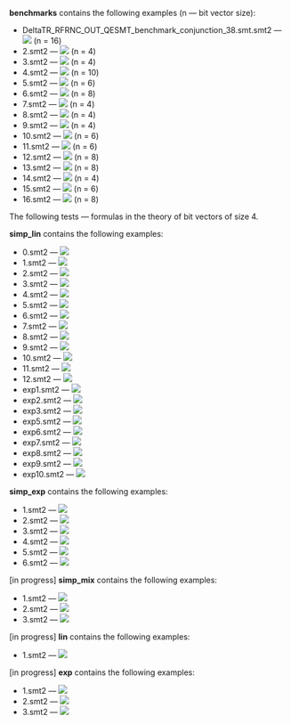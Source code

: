 **benchmarks** contains the following examples (n — bit vector size):
* DeltaTR\_RFRNC\_OUT\_QESMT\_benchmark\_conjunction\_38.smt.smt2 — <img src="https://render.githubusercontent.com/render/math?math=\exists x.\ x\geqslant 9505">    (n = 16)  
* 2.smt2 — <img src="https://render.githubusercontent.com/render/math?math=\exists x.\ y\leq x\wedge 2\leq x\wedge z\leq x">    (n = 4)  
* 3.smt2 — <img src="https://render.githubusercontent.com/render/math?math=\forall x.\ 3\cdot y\leq x\wedge x\leq 12\cdot y">    (n = 4)  
* 4.smt2 — <img src="https://render.githubusercontent.com/render/math?math=\exists x.\ x\leq 997\cdot y\wedge z\leq x\wedge x\leq t">    (n = 10)  
* 5.smt2 — <img src="https://render.githubusercontent.com/render/math?math=\exists x.\ x\leq 2\cdot y %2B z\wedge 10\cdot y\leq x">    (n = 6)  
* 6.smt2 — <img src="https://render.githubusercontent.com/render/math?math=\exists x.\ x\leq 5\cdot y %2B 7\wedge 8\cdot (y %2B z)\leq x">    (n = 8)  
* 7.smt2 — <img src="https://render.githubusercontent.com/render/math?math=\exists x.\ y %2B 15 < x\wedge x < 1">    (n = 4)  
* 8.smt2 — <img src="https://render.githubusercontent.com/render/math?math=\exists x.\ 3\cdot (1\ll y)\leq x\wedge x\leq 7\cdot (1\ll y)">    (n = 4)  
* 9.smt2 — <img src="https://render.githubusercontent.com/render/math?math=\forall x.\ (1\ll y)\leq x\wedge 2\leq x\wedge z\leq x">    (n = 4)  
* 10.smt2 — <img src="https://render.githubusercontent.com/render/math?math=\exists x.\ 3\cdot (1\ll y)\leq x\wedge x\leq 12\cdot y">    (n = 6)  
* 11.smt2 — <img src="https://render.githubusercontent.com/render/math?math=\exists x.\ x\leq 3\cdot (1\ll y)\wedge (1\ll z)\leq x\wedge x\leq t">    (n = 6)  
* 12.smt2 — <img src="https://render.githubusercontent.com/render/math?math=\forall x.\ x\leq 2\cdot (1\ll y) %2B (1\ll z)\wedge 10\cdot (1\ll y)\leq x">    (n = 8)  
* 13.smt2 — <img src="https://render.githubusercontent.com/render/math?math=\exists x.\ x\leq 5\cdot (1\ll y) %2B 7\wedge 8\cdot ((1\ll y) %2B z)\leq x">    (n = 8)  
* 14.smt2 — <img src="https://render.githubusercontent.com/render/math?math=\exists x.\ (1\ll x)\leq (1\ll y) %2B 11\cdot y %2B 4">    (n = 4)  
* 15.smt2 — <img src="https://render.githubusercontent.com/render/math?math=\exists x.\ (1\ll x)\leq y %2B 3\cdot z %2B 8">    (n = 6)  
* 16.smt2 — <img src="https://render.githubusercontent.com/render/math?math=\exists x.\ (1\ll x)\leq 7\cdot y\wedge (1\ll x)\leq z\wedge (1\ll x)\leq (1\ll t)">    (n = 8)  


The following tests — formulas in the theory of bit vectors of size 4.  

**simp_lin** contains the following examples:  
* 0.smt2 — <img src="https://render.githubusercontent.com/render/math?math=\exists x:15 < x">  
* 1.smt2 — <img src="https://render.githubusercontent.com/render/math?math=\exists x:x\leq y">  
* 2.smt2 — <img src="https://render.githubusercontent.com/render/math?math=\exists x:3\cdot y\leq x\wedge x\leq 7\cdot y">  
* 3.smt2 — <img src="https://render.githubusercontent.com/render/math?math=\exists x:y\leq x\wedge 2\leq x\wedge z\leq x">   
* 4.smt2 — <img src="https://render.githubusercontent.com/render/math?math=\exists x:x\leq 2\wedge 3\leq x">  
* 5.smt2 — <img src="https://render.githubusercontent.com/render/math?math=\exists x:3\cdot y\leq x\wedge x\leq 12\cdot y">  
* 6.smt2 — <img src="https://render.githubusercontent.com/render/math?math=\exists x:x\leq 3\cdot y\wedge z\leq x\wedge x\leq t">  
* 7.smt2 — <img src="https://render.githubusercontent.com/render/math?math=\exists x:x\leq y %2B z">  
* 8.smt2 — <img src="https://render.githubusercontent.com/render/math?math=\exists x:x\leq 5\cdot y %2B 8">  
* 9.smt2 — <img src="https://render.githubusercontent.com/render/math?math=\exists x:x\leq 2\cdot y %2B z\wedge 10\cdot y\leq x">  
* 10.smt2 — <img src="https://render.githubusercontent.com/render/math?math=\exists x:x\leq 5\cdot y %2B 7\wedge 8\cdot (y %2B z)\leq x">  
* 11.smt2 — <img src="https://render.githubusercontent.com/render/math?math=\exists x:x\leq y %2B ((9 %2B 2) %2B z)">  
* 12.smt2 — <img src="https://render.githubusercontent.com/render/math?math=\exists x:y %2B 15 < x\wedge x < 1">  
* exp1.smt2 — <img src="https://render.githubusercontent.com/render/math?math=\exists x:x\leq (1\ll y)">  
* exp2.smt2 — <img src="https://render.githubusercontent.com/render/math?math=\exists x:3\cdot (1\ll y)\leq x\wedge x\leq 7\cdot (1\ll y)">  
* exp3.smt2 — <img src="https://render.githubusercontent.com/render/math?math=\exists x:(1\ll y)\leq x\wedge 2\leq x\wedge z\leq x">   
* exp5.smt2 — <img src="https://render.githubusercontent.com/render/math?math=\exists x:3\cdot (1\ll y)\leq x\wedge x\leq 12\cdot y">  
* exp6.smt2 — <img src="https://render.githubusercontent.com/render/math?math=\exists x:x\leq 3\cdot (1\ll y)\wedge (1\ll z)\leq x\wedge x\leq t">  
* exp7.smt2 — <img src="https://render.githubusercontent.com/render/math?math=\exists x:x\leq (1\ll y) %2B z">  
* exp8.smt2 — <img src="https://render.githubusercontent.com/render/math?math=\exists x:x\leq (1\ll y) %2B 5\cdot y %2B 8">  
* exp9.smt2 — <img src="https://render.githubusercontent.com/render/math?math=\exists x:x\leq 2\cdot (1\ll y) %2B (1\ll z)\wedge 10\cdot (1\ll y)\leq x">  
* exp10.smt2 — <img src="https://render.githubusercontent.com/render/math?math=\exists x:x\leq 5\cdot (1\ll y) %2B 7\wedge 8\cdot ((1\ll y) %2B z)\leq x">  

**simp_exp** contains the following examples:  
* 1.smt2 — <img src="https://render.githubusercontent.com/render/math?math=\exists x:(1\ll x)\leq y">  
* 2.smt2 — <img src="https://render.githubusercontent.com/render/math?math=\exists x:(1\ll x)\leq 11\cdot y %2B 4">  
* 3.smt2 — <img src="https://render.githubusercontent.com/render/math?math=\exists x:(1\ll x)\leq 5\cdot (1\ll y) %2B 7">  
* 4.smt2 — <img src="https://render.githubusercontent.com/render/math?math=\exists x:(1\ll x)\leq (1\ll y) %2B 11\cdot y %2B 4">  
* 5.smt2 — <img src="https://render.githubusercontent.com/render/math?math=\exists x:(1\ll x)\leq y %2B 3\cdot z %2B 8">  
* 6.smt2 — <img src="https://render.githubusercontent.com/render/math?math=\exists x:(1\ll x)\leq 7\cdot y\wedge (1\ll x)\leq z\wedge (1\ll x)\leq (1\ll t)">  

[in progress] **simp_mix** contains the following examples:  
* 1.smt2 — <img src="https://render.githubusercontent.com/render/math?math=\exists x:(1\ll x)\leq z \wedge x\leq y">  
* 2.smt2 — <img src="https://render.githubusercontent.com/render/math?math=\exists x:(1\ll x)\leq y \wedge (3\cdot (1\ll y)\leq x\wedge x\leq 12\cdot y)">  
* 3.smt2 — <img src="https://render.githubusercontent.com/render/math?math=\exists x:((1\ll x)\leq y %2B 3\cdot z %2B 8) \wedge ((1\ll x)\leq (1\ll y) %2B 11\cdot y %2B 4) \wedge (3\cdot (1\ll y)\leq x\wedge x\leq 12\cdot y)">  

[in progress] **lin** contains the following examples:  
* 1.smt2 — <img src="https://render.githubusercontent.com/render/math?math=\exists x:7\cdot x\leq y">  

[in progress] **exp** contains the following examples:  
* 1.smt2 — <img src="https://render.githubusercontent.com/render/math?math=\exists x:(1\ll x) %2B 2\leq y %2B 14">  
* 2.smt2 — <img src="https://render.githubusercontent.com/render/math?math=\exists x:11\cdot (1\ll x)\leq y %2B 12">  
* 3.smt2 — <img src="https://render.githubusercontent.com/render/math?math=\exists x:(1\ll x) %2B x\leq (1\ll y) %2B y %2B 1">  

